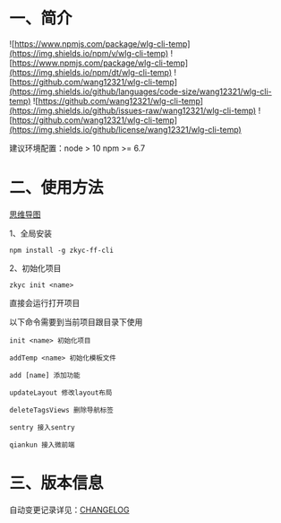 # 一、简介
![https://www.npmjs.com/package/wlg-cli-temp](https://img.shields.io/npm/v/wlg-cli-temp)
![https://www.npmjs.com/package/wlg-cli-temp](https://img.shields.io/npm/dt/wlg-cli-temp)
![https://github.com/wang12321/wlg-cli-temp](https://img.shields.io/github/languages/code-size/wang12321/wlg-cli-temp)
![https://github.com/wang12321/wlg-cli-temp](https://img.shields.io/github/issues-raw/wang12321/wlg-cli-temp)
![https://github.com/wang12321/wlg-cli-temp](https://img.shields.io/github/license/wang12321/wlg-cli-temp)

建议环境配置：node > 10
npm >= 6.7

# 二、使用方法
[思维导图](https://www.processon.com/view/link/63424580e401fd3908949b03)

1、全局安装
```
npm install -g zkyc-ff-cli
```

2、初始化项目
```
zkyc init <name>
```

直接会运行打开项目

以下命令需要到当前项目跟目录下使用

```
init <name> 初始化项目

addTemp <name> 初始化模板文件

add [name] 添加功能

updateLayout 修改layout布局

deleteTagsViews 删除导航标签

sentry 接入sentry

qiankun 接入微前端

```


# 三、版本信息

自动变更记录详见：[CHANGELOG](CHANGELOG.md)
